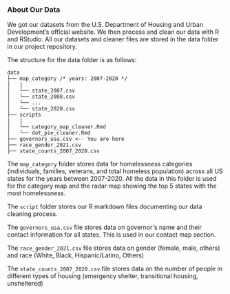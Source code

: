 ### About Our Data 
We got our datasets from the U.S. Department of Housing and Urban Development’s official website. We then process and clean our data with R and RStudio. All our datasets and cleaner files are stored in the data folder in our project repository.

The structure for the data folder is as follows:

```
data    
├── map_category /* years: 2007-2020 */ 
|   |
│   └── state_2007.csv 
│   └── state_2008.csv 
│   └── ...
│   └── state_2020.csv 
├── scripts 
|   |
│   └── category_map_cleaner.Rmd 
│   └── dot_pie_cleaner.Rmd
├── governors_usa.csv <-- You are here  
├── race_gender_2021.csv 
├── state_counts_2007_2020.csv 

```
The `map_category` folder stores data for homelessness categories (individuals, families, veterans, and total homeless population) across all US states for the years between 2007-2020. All the data in this folder is used for the category map and the radar map showing the top 5 states with the most homelessness.

The `script` folder stores our R markdown files documenting our data cleaning process.

The `governors_usa.csv` file stores data on governor's name and their contact information for all states. This is used in our contact map section. 

The `race_gender_2021.csv` file stores data on gender (female, male, others) and race (White, Black, Hispanic/Latino, Others)

The `state_counts_2007_2020.csv` file stores data on the number of people in different types of housing (emergency shelter, transitional housing, unsheltered)

